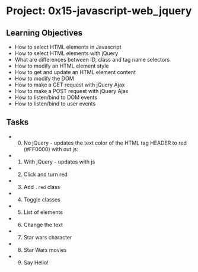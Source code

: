 # Project: 0x15-javascript-web_jquery

## Learning Objectives
+ How to select HTML elements in Javascript
+ How to select HTML elements with jQuery
+ What are differences between ID, class and tag name selectors
+ How to modify an HTML element style
+ How to get and update an HTML element content
+ How to modify the DOM
+ How to make a GET request with jQuery Ajax
+ How to make a POST request with jQuery Ajax
+ How to listen/bind to DOM events
+ How to listen/bind to user events

## Tasks
+ 0. No jQuery - updates the text color of the HTML tag HEADER to red (#FF0000) with out js:
+ 1. With jQuery - updates with js
+ 2. Click and turn red
+ 3. Add `.red` class
+ 4. Toggle classes
+ 5. List of elements
+ 6. Change the text
+ 7. Star wars character
+ 8. Star Wars movies
+ 9. Say Hello!
